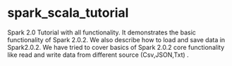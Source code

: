 # spark_scala_tutorial
Spark 2.0 Tutorial with all functionality.
It demonstrates the basic functionality of Spark 2.0.2. We also describe  how to load and save data in Spark2.0.2. We have tried to cover basics of Spark 2.0.2 core functionality  like read and write data from different source (Csv,JSON,Txt) .
